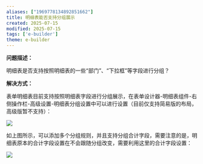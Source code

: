 ```yaml
---
aliases: ["1969778134892851662"]
title: 明细表能否支持分组展示
created: 2025-07-15
modified: 2025-07-15
tags: ['e-builder']
theme: e-builder
---
```


**问题描述：**

明细表是否支持按照明细表的一些“部门”、“下拉框”等字段进行分组？

**解决方式：**

表单明细表目前支持按照明细表字段进行分组展示，在表单设计器-明细表组件-右侧操作栏-高级设置-明细表分组设置中可以进行设置（目前仅支持简易版的布局，高级版暂不支持）：

![](72e24c45689ee31f671baafc18411dd3.jpg)

如上图所示，可以添加多个分组规则，并且支持分组合计字段，需要注意的是，明细表原本的合计字段设置在不会跟随分组改变，需要利用这里的合计字段设置：

![](36e6b2e62b96497b985f6ce0792aa305.jpg)